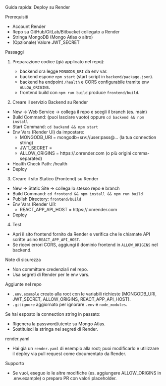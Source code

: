 Guida rapida: Deploy su Render

Prerequisiti
- Account Render
- Repo su GitHub/GitLab/Bitbucket collegato a Render
- Stringa MongoDB (Mongo Atlas o altro)
- (Opzionale) Valore JWT_SECRET

Passaggi

1) Preparazione codice (già applicato nel repo):
   - backend ora legge `MONGODB_URI` da env var.
   - backend espone `npm start` (start script in `backend/package.json`).
   - backend ha endpoint `/health` e CORS configurabile tramite env `ALLOW_ORIGINS`.
   - frontend build con `npm run build` produce `frontend/build`.

2) Creare il servizio Backend su Render
- New -> Web Service -> collega il repo e scegli il branch (es. main)
- Build Command: (puoi lasciare vuoto) oppure `cd backend && npm install`
- Start Command: `cd backend && npm start`
- Env Vars (Render UI) da impostare:
  - MONGODB_URI = mongodb+srv://user:pass@...  (la tua connection string)
  - JWT_SECRET = <stringa segreta>
  - ALLOW_ORIGINS = https://<orale-frontend>.onrender.com (o più origini comma-separated)
- Health Check Path: /health
- Deploy

3) Creare il sito Statico (Frontend) su Render
- New -> Static Site -> collega lo stesso repo e branch
- Build Command: `cd frontend && npm install && npm run build`
- Publish Directory: `frontend/build`
- Env Vars (Render UI):
  - REACT_APP_API_HOST = https://<orale-backend>.onrender.com
- Deploy

4) Test
- Apri il sito frontend fornito da Render e verifica che le chiamate API scritte usino `REACT_APP_API_HOST`.
- Se ricevi errori CORS, aggiungi il dominio frontend in `ALLOW_ORIGINS` nel backend.

Note di sicurezza
- Non committare credenziali nel repo.
- Usa segreti di Render per le env vars.

Aggiunte nel repo
 - `.env.example` creato alla root con le variabili richieste (MONGODB_URI, JWT_SECRET, ALLOW_ORIGINS, REACT_APP_API_HOST).
 - `.gitignore` aggiornato per ignorare `.env` e `node_modules`.

Se hai esposto la connection string in passato:
 - Rigenera la password/utente su Mongo Atlas.
 - Sostituisci la stringa nei segreti di Render.

render.yaml
- Hai già un `render.yaml` di esempio alla root; puoi modificarlo e utilizzare il deploy via pull request come documentato da Render.

Supporto
- Se vuoi, eseguo io le altre modifiche (es. aggiungere ALLOW_ORIGINS in .env.example) o preparo PR con valori placeholder.
